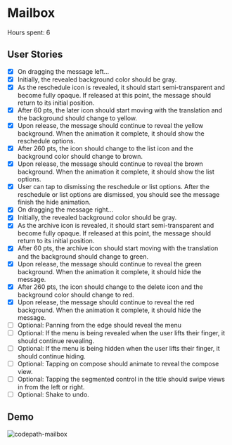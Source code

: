 # Mailbox

Hours spent: 6

## User Stories

- [x] On dragging the message left...
 - [x] Initially, the revealed background color should be gray.
 - [x] As the reschedule icon is revealed, it should start semi-transparent and become fully opaque. If released at this point, the message should return to its initial position.
 - [x] After 60 pts, the later icon should start moving with the translation and the background should change to yellow.
  - [x] Upon release, the message should continue to reveal the yellow background. When the animation it complete, it should show the reschedule options.
 - [x] After 260 pts, the icon should change to the list icon and the background color should change to brown.
  - [x] Upon release, the message should continue to reveal the brown background. When the animation it complete, it should show the list options.
- [x] User can tap to dismissing the reschedule or list options. After the reschedule or list options are dismissed, you should see the message finish the hide animation.
- [x] On dragging the message right...
 - [x] Initially, the revealed background color should be gray.
 - [x] As the archive icon is revealed, it should start semi-transparent and become fully opaque. If released at this point, the message should return to its initial position.
 - [x] After 60 pts, the archive icon should start moving with the translation and the background should change to green.
  - [x] Upon release, the message should continue to reveal the green background. When the animation it complete, it should hide the message.
 - [x] After 260 pts, the icon should change to the delete icon and the background color should change to red.
  - [x] Upon release, the message should continue to reveal the red background. When the animation it complete, it should hide the message.
- [ ] Optional: Panning from the edge should reveal the menu
 - [ ] Optional: If the menu is being revealed when the user lifts their finger, it should continue revealing.
 - [ ] Optional: If the menu is being hidden when the user lifts their finger, it should continue hiding.
- [ ] Optional: Tapping on compose should animate to reveal the compose view.
- [ ] Optional: Tapping the segmented control in the title should swipe views in from the left or right.
- [ ] Optional: Shake to undo.

## Demo
![codepath-mailbox](https://cloud.githubusercontent.com/assets/1366208/13244789/dce27920-d9bd-11e5-8e77-19bdd5949cf3.gif)

